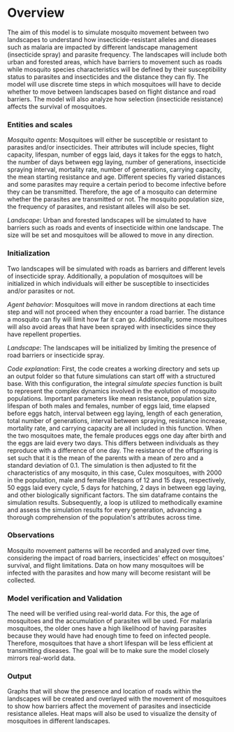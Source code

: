 # Overview

The aim of this model is to simulate mosquito movement between two landscapes to understand how insecticide-resistant alleles and diseases such as malaria are impacted by different landscape management (insecticide spray) and parasite frequency. The landscapes will include both urban and forested areas, which have barriers to movement such as roads while mosquito species characteristics will be defined by their susceptibility status to parasites and insecticides and the distance they can fly. The model will use discrete time steps in which mosquitoes will have to decide whether to move between landscapes based on flight distance and road barriers. The model will also analyze how selection (insecticide resistance) affects the survival of mosquitoes.

### Entities and scales

*Mosquito agents*: Mosquitoes will either be susceptible or resistant to parasites and/or insecticides. Their attributes will include species, flight capacity, lifespan, number of eggs laid, days it takes for the eggs to hatch, the number of days between egg laying, number of generations, insecticide spraying interval, mortality rate, number of generations, carrying capacity, the mean starting resistance and age. Different species fly varied distances and some parasites may require a certain period to become infective before they can be transmitted. Therefore, the age of a mosquito can determine whether the parasites
are transmitted or not. The mosquito population size, the frequency of parasites, and resistant alleles will also be set.

*Landscape*: Urban and forested landscapes will be simulated to have barriers such as roads and events of insecticide within one landscape. The size will be set and mosquitoes will be allowed to move in any direction. 

### Initialization 

Two landscapes will be simulated with roads as barriers and different levels of insecticide spray. Additionally, a population of mosquitoes will be initialized in which individuals will either be susceptible to insecticides and/or parasites or not.

*Agent behavior*: Mosquitoes will move in random directions at each time step and will not proceed when they encounter a road barrier. The distance a mosquito can fly will limit how far it can go. Additionally, some mosquitoes will also avoid areas that have been sprayed with insecticides since they have repellent properties.

*Landscape*: The landscapes will be initialized by limiting the presence of road barriers or insecticide spray.

*Code explanation*: First, the code creates a working directory and sets up an output folder so that future simulations can start off with a structured base. With this configuration, the integral *simulate species* function is built to represent the complex dynamics involved in the evolution of mosquito populations. Important parameters like mean resistance, population size, lifespan of both males and females, number of eggs laid, time elapsed before eggs hatch, interval between egg laying, length of each generation, total number of generations, interval between spraying, resistance increase, mortality rate, and carrying capacity are all included in this function. When the two mosquitoes mate, the female produces eggs one day after birth and the eggs are laid every two days. This differs between individuals as they reproduce with a difference of one day. The resistance of the offspring is set such that it is the mean of the parents with a mean of zero and a standard deviation of 0.1. The simulation is then adjusted to fit the characteristics of any mosquito, in this case, Culex mosquitoes, with 2000 in the population, male and female lifespans of 12 and 15 days, respectively, 50 eggs laid every cycle, 5 days for hatching, 2 days in between egg laying, and other biologically significant factors. The sim dataframe contains the simulation results. Subsequently, a loop is utilized to methodically examine and assess the simulation results for every generation, advancing a thorough comprehension of the population's attributes across time.

### Observations 

Mosquito movement patterns will be recorded and analyzed over time, considering the impact of road barriers, insecticides' effect on mosquitoes' survival, and flight limitations. Data on how many mosquitoes will be infected with the parasites and how many will become resistant will be collected.

### Model verification and Validation

The need will be verified using real-world data. For this, the age of mosquitoes and the accumulation of parasites will be used. For malaria mosquitoes, the older ones have a high likelihood
of having parasites because they would have had enough time to feed on infected people. Therefore, mosquitoes that have a short lifespan will be less efficient at transmitting diseases. The goal will be to make sure the model closely mirrors real-world data.

### Output

Graphs that will show the presence and location of roads within the landscapes will be created and overlayed with the movement of mosquitoes to show how barriers affect the movement of parasites and insecticide resistance alleles. Heat maps will also be used to visualize the density of mosquitoes in different landscapes.
